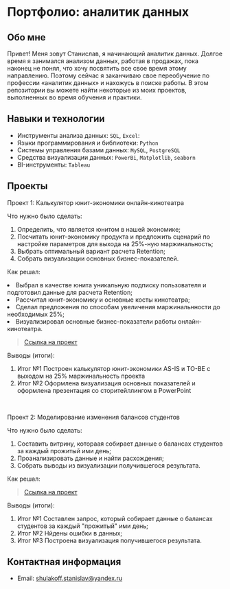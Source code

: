 # Портфолио: аналитик данных

## Обо мне 

Привет! Меня зовут Станислав, я начинающий аналитик данных. 
Долгое время я занимался анализом данных, работая в продажах, пока наконец не понял, что хочу посвятить все свое время этому направлению. Поэтому сейчас я заканчиваю свое переобучение по профессии «аналитик данных» и нахожусь в поиске работы.
В этом репозитории вы можете найти некоторые из моих проектов, выполненных во время обучения и практики.
<br>

## Навыки и технологии
- Инструменты анализа данных: ``SQL``, ``Excel``: 
- Языки программирования и библиотеки: ``Python``
- Системы управления базами данных: ``MySQL``, ``PostgreSQL``
- Средства визуализации данных: ``PowerBi``, ``Matplotlib``, ``seaborn``
- BI-инструменты: ``Tableau``

## Проекты
<p> Проект 1: Калькулятор юнит-экономики онлайн-кинотеатра</p>
<p>Что нужно было сделать:<p>
<ol>
  <li>Определить, что является юнитом в нашей экономике;</li>
  <li>Посчитать юнит-экономику продукта и предложить сценарий по настройке параметров для выхода на 25%-ную маржинальность;</li>
  <li>Выбрать оптимальный вариант расчета Retention;</1i>
  <li>Собрать визуализации основных бизнес-показателей.</1i>
</ol>

<p>Как решал:
<li> Выбрал в качестве юнита уникальную подписку пользователя и подготовил данные для расчета Retention;
<li> Рассчитал юнит-экономику и основные косты кинотеатра;
<li> Сделал предложения по способам увеличения маржинальнности до необходимых 25%;
<li> Визуализировал основные бизнес-показатели работы онлайн-кинотеатра.
<p>


> <a href="https://github.com/StanislavShulakov/StanislavShulakov/tree/main/%D0%9F%D1%80%D0%BE%D0%B5%D0%BA%D1%82%201">Ссылка на проект</a>

<p>Выводы (итоги):<p>
<ol>
  <li>Итог №1 Построен калькулятор юнит-экономики AS-IS и TO-BE с выходом на 25% маржинальность проекта</li>
  <li>Итог №2 Оформлена визуализация основных показателей и оформлена презентация со сторитейллингом в PowerPoint </li>
</ol>
<br> 


<p>Проект 2: Моделирование изменения балансов студентов</p> 
<p>Что нужно было сделать:<p>
<ol>
  <li>Составить витрину, котораая собирает данные о балансах студентов за каждый прожитый ими день;</li>
  <li>Проанализировать данные и найти расхождения;</li>
  <li>Cобрать выводы из визуализации получившегося результата.
</ol>

<p>Как решал: <p>

> <a href="https://github.com/StanislavShulakov/StanislavShulakov/tree/main/%D0%9F%D1%80%D0%BE%D0%B5%D0%BA%D1%82%202">Ссылка на проект</a>

 
 <p>Выводы (итоги):<p>
<ol>
  <li>Итог №1 Составлен запрос, который собирает данные о балансах студентов за каждый "прожитый" ими день;</li>
  <li>Итог №2 Нйдены ошибки в данных;</li>
  <li>Итог №3 Построена визуализация получившегося результата.</li>
</ol>

## Контактная информация
- Email: shulakoff.stanislav@yandex.ru
